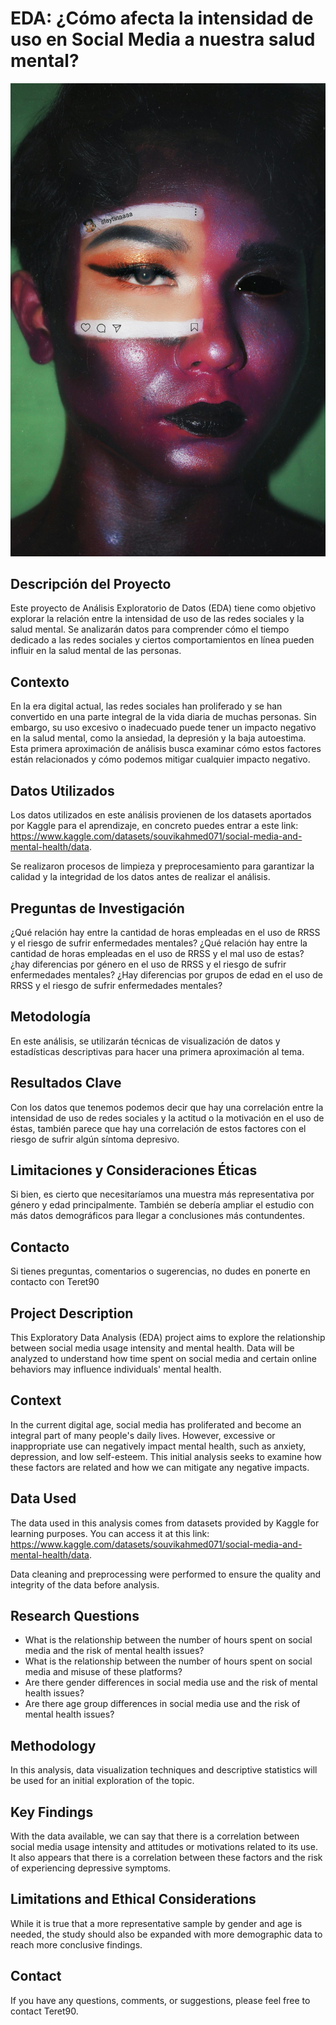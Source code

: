 
# EDA: ¿Cómo afecta la intensidad de uso en Social Media a nuestra salud mental?
![](img/pexels-slaytinaaaa-4619829.jpg)

## Descripción del Proyecto

Este proyecto de Análisis Exploratorio de Datos (EDA) tiene como objetivo explorar la relación entre la intensidad de uso de las redes sociales y la salud mental. Se analizarán datos para comprender cómo el tiempo dedicado a las redes sociales y ciertos comportamientos en línea pueden influir en la salud mental de las personas.

## Contexto

En la era digital actual, las redes sociales han proliferado y se han convertido en una parte integral de la vida diaria de muchas personas. Sin embargo, su uso excesivo o inadecuado puede tener un impacto negativo en la salud mental, como la ansiedad, la depresión y la baja autoestima. Esta primera aproximación de análisis busca examinar cómo estos factores están relacionados y cómo podemos mitigar cualquier impacto negativo.

## Datos Utilizados

Los datos utilizados en este análisis provienen de los datasets aportados por Kaggle para el aprendizaje, en concreto puedes entrar a este link: https://www.kaggle.com/datasets/souvikahmed071/social-media-and-mental-health/data.

 Se realizaron procesos de limpieza y preprocesamiento para garantizar la calidad y la integridad de los datos antes de realizar el análisis.

## Preguntas de Investigación

¿Qué relación hay entre la cantidad de horas empleadas en el uso de RRSS y el riesgo de sufrir enfermedades mentales?
¿Qué relación hay entre la cantidad de horas empleadas en el uso de RRSS y el mal uso de estas?
¿hay diferencias por género en el uso de RRSS y el riesgo de sufrir enfermedades mentales?
¿Hay diferencias por grupos de edad en el uso de RRSS y el riesgo de sufrir enfermedades mentales?

## Metodología

En este análisis, se utilizarán técnicas de visualización de datos y estadísticas descriptivas para hacer una primera aproximación al tema.

## Resultados Clave

Con los datos que tenemos podemos decir que hay una correlación entre la intensidad de uso de redes sociales y la actitud o la motivación en el uso de éstas, también parece que hay una correlación de estos factores con el riesgo de sufrir algún síntoma depresivo.




## Limitaciones y Consideraciones Éticas

Si bien, es cierto que necesitaríamos una muestra más representativa por género y edad principalmente.
También se debería ampliar el estudio con más datos demográficos para llegar a conclusiones más contundentes.


## Contacto

Si tienes preguntas, comentarios o sugerencias, no dudes en ponerte en contacto con Teret90


## Project Description

This Exploratory Data Analysis (EDA) project aims to explore the relationship between social media usage intensity and mental health. Data will be analyzed to understand how time spent on social media and certain online behaviors may influence individuals' mental health.

## Context

In the current digital age, social media has proliferated and become an integral part of many people's daily lives. However, excessive or inappropriate use can negatively impact mental health, such as anxiety, depression, and low self-esteem. This initial analysis seeks to examine how these factors are related and how we can mitigate any negative impacts.

## Data Used

The data used in this analysis comes from datasets provided by Kaggle for learning purposes. You can access it at this link: https://www.kaggle.com/datasets/souvikahmed071/social-media-and-mental-health/data.

Data cleaning and preprocessing were performed to ensure the quality and integrity of the data before analysis.

## Research Questions

- What is the relationship between the number of hours spent on social media and the risk of mental health issues?
- What is the relationship between the number of hours spent on social media and misuse of these platforms?
- Are there gender differences in social media use and the risk of mental health issues?
- Are there age group differences in social media use and the risk of mental health issues?

## Methodology

In this analysis, data visualization techniques and descriptive statistics will be used for an initial exploration of the topic.

## Key Findings

With the data available, we can say that there is a correlation between social media usage intensity and attitudes or motivations related to its use. It also appears that there is a correlation between these factors and the risk of experiencing depressive symptoms.

## Limitations and Ethical Considerations

While it is true that a more representative sample by gender and age is needed, the study should also be expanded with more demographic data to reach more conclusive findings.

## Contact

If you have any questions, comments, or suggestions, please feel free to contact Teret90.



